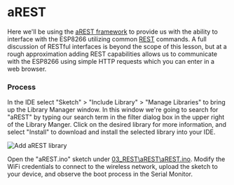# aREST
Here we'll be using the [aREST framework](https://arest.io/) to provide us with the ability to interface with the ESP8266 utilizing common [REST](https://en.wikipedia.org/wiki/Representational_state_transfer) commands.  A full discussion of RESTful interfaces is beyond the scope of this lesson, but at a rough approximation adding REST capabilities allows us to communicate with the ESP8266 using simple HTTP requests which you can enter in a web browser.

### Process

In the IDE select "Sketch" > "Include Library" > "Manage Libraries" to bring up the Library Manager window.  In this window we're going to search for "aREST" by typing our search term in the filter dialog box in the upper right of the Library Manger.  Click on the desired library for more information, and select "Install" to download and install the selected library into your IDE.

![Add aREST library](https://github.com/aderusha/IoTWM-ESP8266/blob/master/Images/AddArestLibrary.png)

Open the "aREST.ino" sketch under [03_REST\aREST\aREST.ino](aREST/aREST.ino).  Modify the WiFi credentials to connect to the wireless network, upload the sketch to your device, and observe the boot process in the Serial Monitor.
